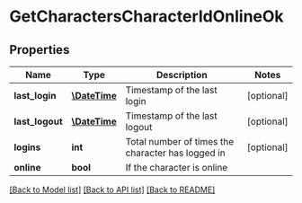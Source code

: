 # GetCharactersCharacterIdOnlineOk

## Properties
Name | Type | Description | Notes
------------ | ------------- | ------------- | -------------
**last_login** | [**\DateTime**](\DateTime.md) | Timestamp of the last login | [optional] 
**last_logout** | [**\DateTime**](\DateTime.md) | Timestamp of the last logout | [optional] 
**logins** | **int** | Total number of times the character has logged in | [optional] 
**online** | **bool** | If the character is online | 

[[Back to Model list]](../../README.md#documentation-for-models) [[Back to API list]](../../README.md#documentation-for-api-endpoints) [[Back to README]](../../README.md)

